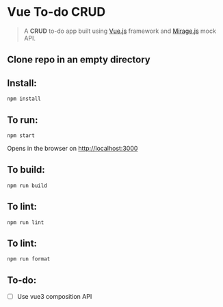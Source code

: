 # Vue To-do CRUD

> A **CRUD** to-do app built using [Vue.js](https://vuejs.org) framework and [Mirage.js](https://miragejs.com/) mock API.

## Clone repo in an empty directory

## Install:

```
npm install
```

## To run:

```
npm start
```

Opens in the browser on [http://localhost:3000](http://localhost:3000)

## To build:

```
npm run build
```

## To lint:

```
npm run lint
```

## To lint:

```
npm run format
```

## To-do:
- [ ] Use vue3 composition API